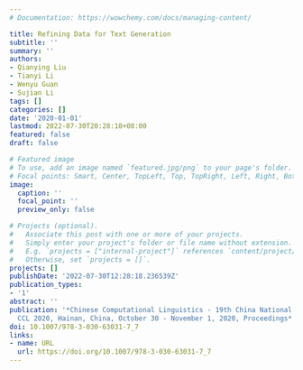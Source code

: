 ```yaml
---
# Documentation: https://wowchemy.com/docs/managing-content/

title: Refining Data for Text Generation
subtitle: ''
summary: ''
authors:
- Qianying Liu
- Tianyi Li
- Wenyu Guan
- Sujian Li
tags: []
categories: []
date: '2020-01-01'
lastmod: 2022-07-30T20:28:18+08:00
featured: false
draft: false

# Featured image
# To use, add an image named `featured.jpg/png` to your page's folder.
# Focal points: Smart, Center, TopLeft, Top, TopRight, Left, Right, BottomLeft, Bottom, BottomRight.
image:
  caption: ''
  focal_point: ''
  preview_only: false

# Projects (optional).
#   Associate this post with one or more of your projects.
#   Simply enter your project's folder or file name without extension.
#   E.g. `projects = ["internal-project"]` references `content/project/deep-learning/index.md`.
#   Otherwise, set `projects = []`.
projects: []
publishDate: '2022-07-30T12:28:18.236539Z'
publication_types:
- '1'
abstract: ''
publication: '*Chinese Computational Linguistics - 19th China National Conference,
  CCL 2020, Hainan, China, October 30 - November 1, 2020, Proceedings*'
doi: 10.1007/978-3-030-63031-7_7
links:
- name: URL
  url: https://doi.org/10.1007/978-3-030-63031-7_7
---
```

